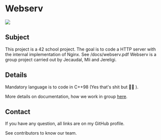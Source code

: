 # Webserv

![](https://i.imgur.com/i3nsMxC.jpg)

## Subject

This project is a 42 school project. The goal is to code a HTTP server with the internal implementation of Nginx.
See /docs/webserv.pdf
Webserv is a group project carried out by Jecaudal, Mli and Jereligi.

## Details

Mandatory language is to code in C++98 (Yes that's shit but :man_shrugging: ).

More details on documentation, how we work in group [here](https://www.notion.so/Documentation-Webserv-320727979ffd4176a7dd5ba41aaadf46).

## Contact

If you have any question, all links are on my GitHub profile.

See contributors to know our team.
